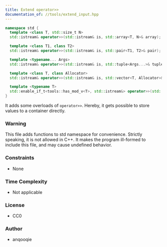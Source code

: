 ```yaml
---
title: Extend operator>>
documentation_of: //tools/extend_input.hpp
---
```


```cpp
namespace std {
  template <class T, std::size_t N>
  std::istream& operator>>(std::istream& is, std::array<T, N>& array);

  template <class T1, class T2>
  std::istream& operator>>(std::istream& is, std::pair<T1, T2>& pair);

  template <typename... Args>
  std::istream& operator>>(std::istream& is, std::tuple<Args...>& tuple);

  template <class T, class Allocator>
  std::istream& operator>>(std::istream& is, std::vector<T, Allocator>& vector);

  template <typename T>
  std::enable_if_t<tools::has_mod_v<T>, std::istream&> operator>>(std::istream& is, T& x);
}
```

It adds some overloads of `operator>>`.
Hereby, it gets possible to store values to a container directly.

### Warning
This file adds functions to std namespace for convenience.
Strictly speaking, it is not allowed in C++.
It makes the program ill-formed to include this file, and may cause undefined behavior.

### Constraints
- None

### Time Complexity
- Not applicable

### License
- CC0

### Author
- anqooqie
